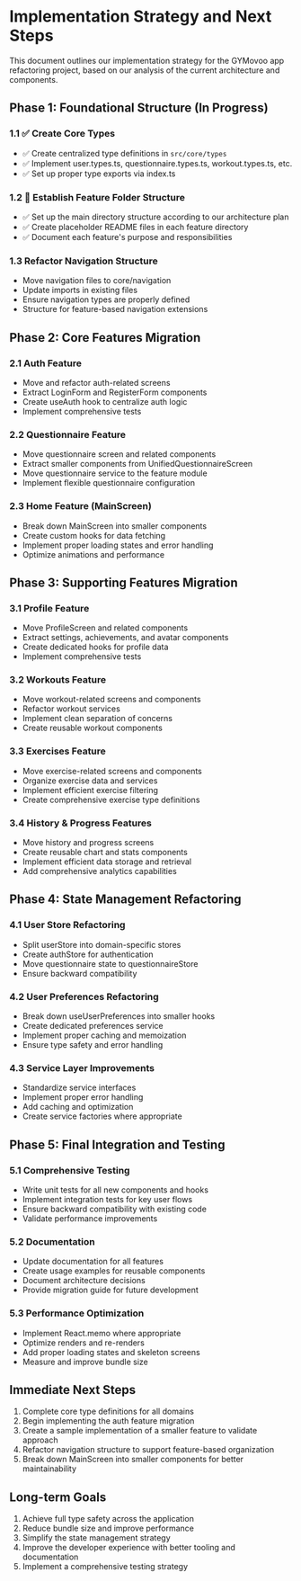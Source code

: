 # Implementation Strategy and Next Steps

This document outlines our implementation strategy for the GYMovoo app refactoring project, based on our analysis of the current architecture and components.

## Phase 1: Foundational Structure (In Progress)

### 1.1 ✅ Create Core Types

- ✅ Create centralized type definitions in `src/core/types`
- ✅ Implement user.types.ts, questionnaire.types.ts, workout.types.ts, etc.
- ✅ Set up proper type exports via index.ts

### 1.2 🔄 Establish Feature Folder Structure

- ✅ Set up the main directory structure according to our architecture plan
- ✅ Create placeholder README files in each feature directory
- ✅ Document each feature's purpose and responsibilities

### 1.3 Refactor Navigation Structure

- Move navigation files to core/navigation
- Update imports in existing files
- Ensure navigation types are properly defined
- Structure for feature-based navigation extensions

## Phase 2: Core Features Migration

### 2.1 Auth Feature

- Move and refactor auth-related screens
- Extract LoginForm and RegisterForm components
- Create useAuth hook to centralize auth logic
- Implement comprehensive tests

### 2.2 Questionnaire Feature

- Move questionnaire screen and related components
- Extract smaller components from UnifiedQuestionnaireScreen
- Move questionnaire service to the feature module
- Implement flexible questionnaire configuration

### 2.3 Home Feature (MainScreen)

- Break down MainScreen into smaller components
- Create custom hooks for data fetching
- Implement proper loading states and error handling
- Optimize animations and performance

## Phase 3: Supporting Features Migration

### 3.1 Profile Feature

- Move ProfileScreen and related components
- Extract settings, achievements, and avatar components
- Create dedicated hooks for profile data
- Implement comprehensive tests

### 3.2 Workouts Feature

- Move workout-related screens and components
- Refactor workout services
- Implement clean separation of concerns
- Create reusable workout components

### 3.3 Exercises Feature

- Move exercise-related screens and components
- Organize exercise data and services
- Implement efficient exercise filtering
- Create comprehensive exercise type definitions

### 3.4 History & Progress Features

- Move history and progress screens
- Create reusable chart and stats components
- Implement efficient data storage and retrieval
- Add comprehensive analytics capabilities

## Phase 4: State Management Refactoring

### 4.1 User Store Refactoring

- Split userStore into domain-specific stores
- Create authStore for authentication
- Move questionnaire state to questionnaireStore
- Ensure backward compatibility

### 4.2 User Preferences Refactoring

- Break down useUserPreferences into smaller hooks
- Create dedicated preferences service
- Implement proper caching and memoization
- Ensure type safety and error handling

### 4.3 Service Layer Improvements

- Standardize service interfaces
- Implement proper error handling
- Add caching and optimization
- Create service factories where appropriate

## Phase 5: Final Integration and Testing

### 5.1 Comprehensive Testing

- Write unit tests for all new components and hooks
- Implement integration tests for key user flows
- Ensure backward compatibility with existing code
- Validate performance improvements

### 5.2 Documentation

- Update documentation for all features
- Create usage examples for reusable components
- Document architecture decisions
- Provide migration guide for future development

### 5.3 Performance Optimization

- Implement React.memo where appropriate
- Optimize renders and re-renders
- Add proper loading states and skeleton screens
- Measure and improve bundle size

## Immediate Next Steps

1. Complete core type definitions for all domains
2. Begin implementing the auth feature migration
3. Create a sample implementation of a smaller feature to validate approach
4. Refactor navigation structure to support feature-based organization
5. Break down MainScreen into smaller components for better maintainability

## Long-term Goals

1. Achieve full type safety across the application
2. Reduce bundle size and improve performance
3. Simplify the state management strategy
4. Improve the developer experience with better tooling and documentation
5. Implement a comprehensive testing strategy
